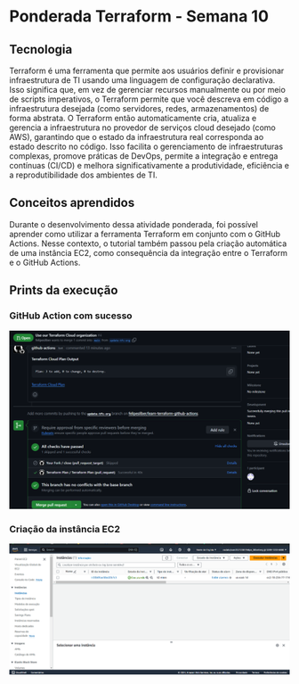 # Ponderada Terraform - Semana 10

## Tecnologia

Terraform é uma ferramenta que permite aos usuários definir e provisionar infraestrutura de TI usando uma linguagem de configuração declarativa. Isso significa que, em vez de gerenciar recursos manualmente ou por meio de scripts imperativos, o Terraform permite que você descreva em código a infraestrutura desejada (como servidores, redes, armazenamentos) de forma abstrata. O Terraform então automaticamente cria, atualiza e gerencia a infraestrutura no provedor de serviços cloud desejado (como AWS), garantindo que o estado da infraestrutura real corresponda ao estado descrito no código. Isso facilita o gerenciamento de infraestruturas complexas, promove práticas de DevOps, permite a integração e entrega contínuas (CI/CD) e melhora significativamente a produtividade, eficiência e a reprodutibilidade dos ambientes de TI.

## Conceitos aprendidos

Durante o desenvolvimento dessa atividade ponderada, foi possível aprender como utilizar a ferramenta Terraform em conjunto com o GitHub Actions. Nesse contexto, o tutorial também passou pela criação automática de uma instância EC2, como consequência da integração entre o Terraform e o GitHub Actions.

## Prints da execução

### GitHub Action com sucesso
![Teste](./assets/teste-action.png)

### Criação da instância EC2

![EC2](./assets/aws-ec2.png)